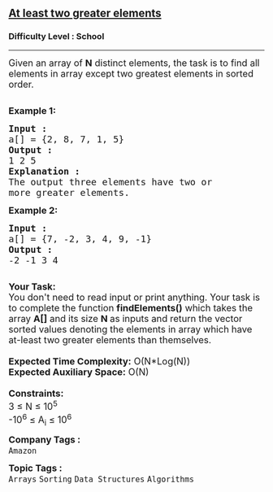 <h2><a href="https://www.geeksforgeeks.org/problems/at-least-two-greater-elements4625/1?page=3&category=Arrays&difficulty=School,Basic,Easy&sortBy=accuracy">At least two greater elements</a></h2><h3>Difficulty Level : School</h3><hr><div class="problems_problem_content__Xm_eO"><p><span style="font-size:18px">Given an array of <strong>N</strong> distinct elements, the task is to find all elements in array except two greatest elements in sorted order.</span></p>

<p><br>
<span style="font-size:18px"><strong>Example 1:</strong></span></p>

<pre><span style="font-size:18px"><strong>Input : </strong>
a[] = {2, 8, 7, 1, 5}
<strong>Output :</strong>
1 2 5 
<strong>Explanation :</strong>
The output three elements have two or
more greater elements.   
</span></pre>

<p><span style="font-size:18px"><strong>Example 2:</strong></span></p>

<pre><span style="font-size:18px"><strong>Input :</strong>
a[] = {7, -2, 3, 4, 9, -1}
<strong>Output :</strong>
-2 -1 3 4</span>
</pre>

<p><br>
<span style="font-size:18px"><strong>Your Task:&nbsp;&nbsp;</strong><br>
You don't need to read input or print anything. Your task is to complete the function&nbsp;<strong>findElements()</strong>&nbsp;which takes the array <strong>A[]</strong> and its size <strong>N </strong>as inputs and return the vector sorted values denoting the elements in array which have at-least two greater elements than themselves.<br>
<br>
<strong>Expected Time Complexity:</strong> O(N*Log(N))<br>
<strong>Expected Auxiliary Space:</strong> O(N)<br>
<br>
<strong>Constraints:</strong><br>
3 ≤ N ≤ 10<sup>5</sup><br>
-10<sup>6</sup> ≤ A<sub>i</sub> ≤ 10<sup>6</sup></span></p>
</div><p><span style=font-size:18px><strong>Company Tags : </strong><br><code>Amazon</code>&nbsp;<br><p><span style=font-size:18px><strong>Topic Tags : </strong><br><code>Arrays</code>&nbsp;<code>Sorting</code>&nbsp;<code>Data Structures</code>&nbsp;<code>Algorithms</code>&nbsp;